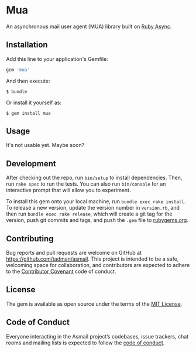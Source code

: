 # Mua

An asynchronous mail user agent (MUA) library built on
[Ruby Async](https://github.com/socketry/async).

## Installation

Add this line to your application's Gemfile:

```ruby
gem 'mua'
```

And then execute:

    $ bundle

Or install it yourself as:

    $ gem install mua

## Usage

It's not usable yet. Maybe soon?

## Development

After checking out the repo, run `bin/setup` to install dependencies. Then,
run `rake spec` to run the tests. You can also run `bin/console` for an
interactive prompt that will allow you to experiment.

To install this gem onto your local machine, run `bundle exec rake install`.
To release a new version, update the version number in `version.rb`, and then
run `bundle exec rake release`, which will create a git tag for the version,
push git commits and tags, and push the `.gem` file to
[rubygems.org](https://rubygems.org).

## Contributing

Bug reports and pull requests are welcome on GitHub at
https://github.com/tadman/asmail. This project is intended to be a safe,
welcoming space for collaboration, and contributors are expected to adhere to
the [Contributor Covenant](http://contributor-covenant.org) code of conduct.

## License

The gem is available as open source under the terms of the
[MIT License](https://opensource.org/licenses/MIT).

## Code of Conduct

Everyone interacting in the Asmail project’s codebases, issue trackers, chat
rooms and mailing lists is expected to follow the
[code of conduct](https://github.com/postageapp/mua/blob/master/CODE_OF_CONDUCT.md).
